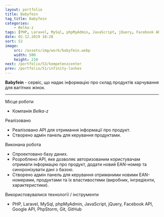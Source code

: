 ```yaml
---
layout: portfolio
title: Babyfein
tag_title: Babyfein
categories:
    - Belka-z
tags: [PHP, Laravel, MySql, phpMyAdmin, JavaScript, jQuery, Facebook API, Google API, PhpStorm, Git, GitHub]
date: 02.12.2019 18:28
sort: 52
image: 
    src: /assets/img/work/babyfein.webp 
    width: 500
    height: 210
next: /portfolio/53/kompetenzcenter
prev: /portfolio/51/infinity-lashes
---
```


**Babyfein** - сервіс, що надає інформацію про склад продуктів харчування для вагітних жінок.

---

Місце роботи

* Компанія _Belka-z_

Реалізовано

* Реалізовано API для отримання інформації про продукт.
* Створено адмін панель для керування продуктами.

Виконана робота

* Спроектовано базу даних.
* Розроблено API, яке дозволяє авторизованим користувачам отримати інформацію про продукт, додати новий EAN-номер та синхронізувати дані з базою.
* Створено адмін панель для керування отриманими новими EAN-номерами, продуктами та їх властивостями (виробник, інгредієнти, характеристики).

Використовувалися технології / інструменти

* PHP, Laravel, MySql, phpMyAdmin, JavaScript, jQuery, Facebook API, Google API, PhpStorm, Git, GitHub

